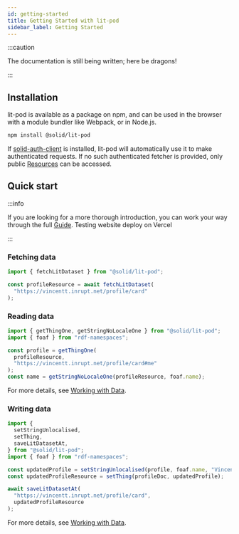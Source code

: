 ```yaml
---
id: getting-started
title: Getting Started with lit-pod
sidebar_label: Getting Started
---
```


:::caution

The documentation is still being written; here be dragons!

:::

## Installation

lit-pod is available as a package on npm, and can be used in the browser with a module bundler like Webpack, or in Node.js.

```bash
npm install @solid/lit-pod
```

If [solid-auth-client](https://www.npmjs.com/package/solid-auth-client) is installed,
lit-pod will automatically use it to make authenticated requests.
If no such authenticated fetcher is provided, only public [Resources](./glossary#resource) can be accessed.

## Quick start

:::info

If you are looking for a more thorough introduction, you can work your way through the full [Guide](./guide/installation).
Testing website deploy on Vercel

:::

### Fetching data

```typescript
import { fetchLitDataset } from "@solid/lit-pod";

const profileResource = await fetchLitDataset(
  "https://vincentt.inrupt.net/profile/card"
);
```

### Reading data

```typescript
import { getThingOne, getStringNoLocaleOne } from "@solid/lit-pod";
import { foaf } from "rdf-namespaces";

const profile = getThingOne(
  profileResource,
  "https://vincentt.inrupt.net/profile/card#me"
);
const name = getStringNoLocaleOne(profileResource, foaf.name);
```

For more details, see [Working with Data](./tutorials/working-with-data#reading-data).

### Writing data

```typescript
import {
  setStringUnlocalised,
  setThing,
  saveLitDatasetAt,
} from "@solid/lit-pod";
import { foaf } from "rdf-namespaces";

const updatedProfile = setStringUnlocalised(profile, foaf.name, "Vincent");
const updatedProfileResource = setThing(profileDoc, updatedProfile);

await saveLitDatasetAt(
  "https://vincentt.inrupt.net/profile/card",
  updatedProfileResource
);
```

For more details, see [Working with Data](./tutorials/working-with-data#writing-data).
